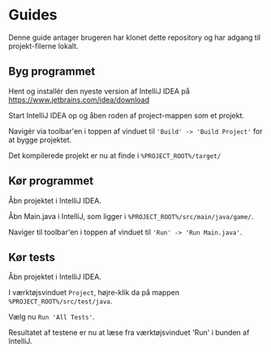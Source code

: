 # Guides

Denne guide antager brugeren har klonet dette repository og har adgang til projekt-filerne lokalt.

## Byg programmet

Hent og installér den nyeste version af IntelliJ IDEA på https://www.jetbrains.com/idea/download

Start IntelliJ IDEA op og åben roden af project-mappen som et projekt.

Navigér via toolbar'en i toppen af vinduet til `'Build' -> 'Build Project'` for at bygge projektet.

Det kompilerede projekt er nu at finde i `%PROJECT_ROOT%/target/`

## Kør programmet

Åbn projektet i IntelliJ IDEA.

Åbn Main.java i IntelliJ, som ligger i `%PROJECT_ROOT%/src/main/java/game/`.

Naviger til toolbar'en i toppen af vinduet til `'Run' -> 'Run Main.java'`.

## Kør tests

Åbn projektet i IntelliJ IDEA.

I værktøjsvinduet `Project`, højre-klik da på mappen `%PROJECT_ROOT%/src/test/java`.

Vælg nu `Run 'All Tests'`.

Resultatet af testene er nu at læse fra værktøjsvinduet 'Run' i bunden af IntelliJ.

